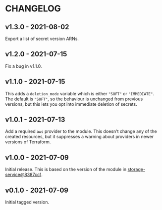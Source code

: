 # CHANGELOG

## v1.3.0 - 2021-08-02

Export a list of secret version ARNs.

## v1.2.0 - 2021-07-15

Fix a bug in v1.1.0.

## v1.1.0 - 2021-07-15

This adds a `deletion_mode` variable which is either `"SOFT"` or `"IMMEDIATE"`.
The default is `"SOFT"`, so the behaviour is unchanged from previous versions, but this lets you opt into immediate deletion of secrets.

## v1.0.1 - 2021-07-13

Add a required `aws` provider to the module.
This doesn't change any of the created resources, but it suppresses a warning about providers in newer versions of Terraform.

## v1.0.0 - 2021-07-09

Initial release.
This is based on the version of the module in [storage-service@8387cc1](https://github.com/wellcomecollection/storage-service/commit/8387cc16f6ab734bd9fff4668d815e7954586111).

## v0.1.0 - 2021-07-09

Initial tagged version.

